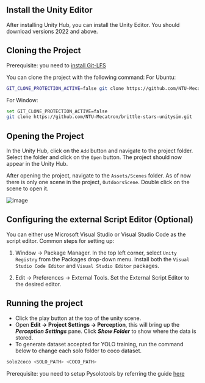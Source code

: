 ## Install the Unity Editor

After installing Unity Hub, you can install the Unity Editor. You should download versions 2022 and above.

## Cloning the Project

Prerequisite: you need to [install Git-LFS](https://docs.github.com/en/repositories/working-with-files/managing-large-files/installing-git-large-file-storage)

You can clone the project with the following command:
For Ubuntu:
```bash
GIT_CLONE_PROTECTION_ACTIVE=false git clone https://github.com/NTU-Mecatron/brittle-stars-unitysim.git
```
For Window:
```bash
set GIT_CLONE_PROTECTION_ACTIVE=false 
git clone https://github.com/NTU-Mecatron/brittle-stars-unitysim.git
```

## Opening the Project

In the Unity Hub, click on the `Add` button and navigate to the project folder. Select the folder and click on the `Open` button. The project should now appear in the Unity Hub.

After opening the project, navigate to the `Assets/Scenes` folder. As of now there is only one scene in the project, `OutdoorsScene`. Double click on the scene to open it.

![image](https://github.com/user-attachments/assets/4a662bd5-343a-40a9-ae2b-1ae07316df5a)

## Configuring the external Script Editor (Optional)

You can either use Microsoft Visual Studio or Visual Studio Code as the script editor. Common steps for setting up:  

1. Window -> Package Manager. In the top left corner, select `Unity Registry` from the Packages drop-down menu. Install both the `Visual Studio Code Editor` and `Visual Studio Editor` packages.

2. Edit -> Preferences -> External Tools. Set the External Script Editor to the desired editor.

## Running the project
- Click the play button at the top of the unity scene.
- Open **Edit -> Project Settings -> Perception**, this will bring up the **_Perception Settings_** pane. Click _**Show Folder**_ to show where the data is stored.
- To generate dataset accepted for YOLO training, run the command below to change each solo folder to coco dataset.
```bash
solo2coco <SOLO_PATH> <COCO_PATH>
```
Prerequisite: you need to setup Pysolotools by referring the guide [here](https://docs.unity3d.com/Packages/com.unity.perception@1.0/manual/Tutorial/convert_to_coco.html)

